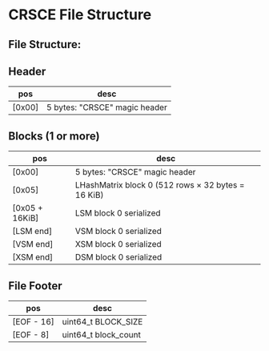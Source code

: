 CRSCE File Structure
====================

File Structure:
---------------

Header
-------

| pos    | desc                          |
|--------|-------------------------------|
| [0x00] | 5 bytes: "CRSCE" magic header |

Blocks (1 or more)
------------------

| pos            | desc                                               |
|----------------|----------------------------------------------------|
| [0x00]         | 5 bytes: "CRSCE" magic header                      |
| [0x05]         | LHashMatrix block 0 (512 rows × 32 bytes = 16 KiB) |
| [0x05 + 16KiB] | LSM block 0 serialized                             |
| [LSM end]      | VSM block 0 serialized                             |
| [VSM end]      | XSM block 0 serialized                             |
| [XSM end]      | DSM block 0 serialized                             | 

File Footer
-----------

| pos        | desc                 |
|------------|----------------------|
| [EOF - 16] | uint64_t BLOCK_SIZE  |
| [EOF - 8]  | uint64_t block_count |


